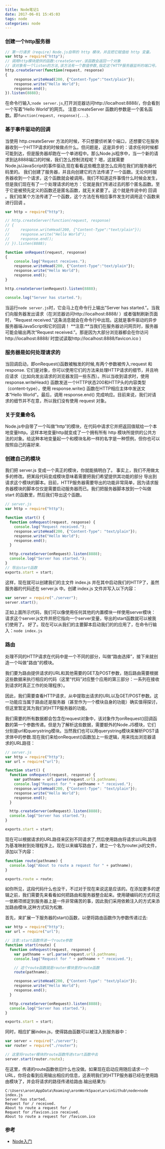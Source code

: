 ```yaml
---
title: Node笔记1
date: 2017-06-01 15:45:03
tags: node
categories: node
---
```

### 创建一个http服务器
```javascript
// 第一行请求（require）Node.js自带的 http 模块，并且把它赋值给 http 变量。
var http = require("http");
// 调用http模块提供的函数:createServer.该函数会返回一个对象
// 该对象有一个listen的方法,该方法有一个数值参数,指定这个HTTP服务器监听的端口号。
http.createServer(function(request, response)
{
    response.writeHead(200, {"Content-Type":"text/plain"});
    response.write("Hello World");
    response.end();
}).listen(8888);
```
在命令行输入:`node server.js`,打开浏览器访问http://localhost:8888/，你会看到一个写着“Hello World”的网页。
注意:createServer 函数的参数是一个匿名函数。即`function(request, response){...}`.

### 基于事件驱动的回调
当使用 http.createServer 方法的时候，不只想要侦听某个端口，还想要它在服务器收到一个HTTP请求的时候做点什么。但问题是，这是异步的：请求任何时候都可能到达，但是服务器却跑在一个单进程中。那么Node.js程序中，当一个新的请求到达8888端口的时候，我们怎么控制流程呢？
嗯，这就需要Node.js/JavaScript的事件驱动,现在看看这些概念是怎么应用在我们的服务器代码里的。
我们创建了服务器，并且向创建它的方法传递了一个函数。无论何时服务器收到一个请求，这个函数就会被调用。我们不知道这件事情什么时候会发生，但是我们现在有了一个处理请求的地方：它就是我们传递过去的那个匿名函数。至于它是被预先定义的函数还是匿名函数，就无关紧要了。这个就是传说中的 回调 。我们给某个方法传递了一个函数，这个方法在有相应事件发生时调用这个函数来进行回调 。

```javascript
var http = require("http");

// http.createServer(function(request, response)
// {
//     response.writeHead(200, {"Content-Type":"text/plain"});
//     response.write("Hello World");
//     response.end();
// }).listen(8888);

function onRequest(request, response)
{
    console.log("Request receives.");
    response.writeHead(200, {"Content-Type":"text/plain"});
    response.write("Hello World");
    response.end();
}

http.createServer(onRequest).listen(8888);

console.log("Server has started.");
```

当运行`node server.js`时，它会马上在命令行上输出“Server has started.”。当我们向服务器发出请求（在浏览器访问http://localhost:8888/ ）或者强制刷新页面时，“Request received.”这条消息就会在命令行中出现。这就是事件驱动的异步服务器端JavaScript和它的回调！
**注意:**当我们在服务器访问网页时，服务器可能会输出两次“Request received.”。那是因为大部分浏览器都会在你访问 http://localhost:8888/ 时尝试读取http://localhost:8888/favicon.ico )

### 服务器是如何处理请求的
当回调启动，即onRequest()函数被触发的时候,有两个参数被传入:request 和 response.
它们是对象，你可以使用它们的方法来处理HTTP请求的细节，并且响应请求（比如向发出请求的浏览器发回一些东西）。所以当收到请求时，使用 response.writeHead() 函数发送一个HTTP状态200和HTTP头的内容类型（content-type），使用 response.write() 函数在HTTP相应主体中发送文本“Hello World"。最后，调用 response.end() 完成响应。目前来说，我们对请求的细节并不在意，所以我们没有使用 request 对象。

### 关于变量命名
Node.js中自带了一个叫做“http”的模块，在代码中请求它并把返回值赋给一个本地变量http。这样本地变量http就变成了一个拥有所有 http 模块所提供的公共方法的对象。给这种本地变量起一个和模块名称一样的名字是一种惯例，但你也可以按照自己的喜好来.

### 创建自己的模块
我们把 server.js 变成一个真正的模块，你就能搞明白了。
事实上，我们不用做太多的修改。把某段代码变成模块意味着需要把我们希望提供其功能的部分 导出到请求这个模块的脚本。目前，HTTP服务器需要导出的功能非常简单，因为请求服务器模块的脚本仅仅是需要启动服务器而已。我们把服务器脚本放到一个叫做 start 的函数里，然后我们导出这个函数。
```javascript
// server.js
var http = require("http");

function start() {
  function onRequest(request, response) {
    console.log("Request received.");
    response.writeHead(200, {"Content-Type": "text/plain"});
    response.write("Hello World");
    response.end();
  }

  http.createServer(onRequest).listen(8888);
  console.log("Server has started.");
}
// 导出start函数
exports.start = start;
```
这样，现在就可以创建我们的主文件 index.js 并在其中启动我们的HTTP了，虽然服务器的代码还在 server.js 中。创建 index.js 文件并写入以下内容：
```javascript
var server = require("./server");
server.start();
```
正如上面所示代码，我们可以像使用任何其他的内置模块一样使用server模块：请求这个server.js文件并把它指向一个server变量，导出的start函数就可以被我们使用了。
好了。现在可以从我们的主要脚本启动我们的的应用了，在命令行输入：`node index.js`

### 路由
处理不同的HTTP请求在代码中是一个不同的部分，叫做“路由选择”，接下来就创造一个叫做"路由"的模块。

我们要为路由提供请求的URL和其他需要的GET及POST参数，随后路由需要根据这些数据来执行相应的代码（这里“代码”对应整个应用的第三部分：一系列在接收到请求时真正工作的处理程序）。

因此，我们需要查看HTTP请求，从中提取出请求的URL以及GET/POST参数。这一功能应当属于路由还是服务器（甚至作为一个模块自身的功能）确实值得探讨，但这里暂定其为我们的HTTP服务器的功能。

我们需要的所有数据都会包含在request对象中，该对象作为onRequest()回调函数的第一个参数传递。但是为了解析这些数据，需要额外的Node.JS模块，它们分别是url和querystring模块。当然我们也可以用querystring模块来解析POST请求体中的参数.现在我们来给onRequest()函数加上一些逻辑，用来找出浏览器请求的URL路径：

```javascript
// server.js
var http = require("http");
var url = require("url");

function start() {
  function onRequest(request, response) {
    var pathname = url.parse(request.url).pathname;
    console.log("Request for " + pathname + " received.");
    response.writeHead(200, {"Content-Type": "text/plain"});
    response.write("Hello World");
    response.end();
  }

  http.createServer(onRequest).listen(8888);
  console.log("Server has started.");
}

exports.start = start;
```

现在可以根据请求的URL路径来区别不同请求了,然后使用路由将请求以URL路径为基准映射到处理程序上。现在以来编写路由了，建立一个名为router.js的文件，添加以下内容：
```javascript
function route(pathname) {
  console.log("About to route a request for " + pathname);
}

exports.route = route;
```

如你所见，这段代码什么也没干，不过对于现在来说这是应该的。在添加更多的逻辑之前，我们需要先来看看如何把路由和服务器整合起来。使用硬编码的方式将这一依赖项绑定到服务器上是一件非常痛苦的事，因此我们采用依赖注入的方式来添加路由模块,这种方式较为松散.

首先，来扩展一下服务器的start()函数，以便将路由函数作为参数传递过去:
```javascript
var http = require("http");
var url = require("url");

// 注意:start函数传进一个route参数
function start(route) {
  function onRequest(request, response) {
    var pathname = url.parse(request.url).pathname;
    console.log("Request for " + pathname + " received.");

    // 这个route函数就是router模块里的route函数
    route(pathname);

    response.writeHead(200, {"Content-Type": "text/plain"});
    response.write("Hello World");
    response.end();
  }

  http.createServer(onRequest).listen(8888);
  console.log("Server has started.");
}

exports.start = start;
```

同时，相应扩展index.js，使得路由函数可以被注入到服务器中：
```javascript
var server = require("./server");
var router = require("./router");

// 这里将router模块的route函数传进start函数中去
server.start(router.route);
```

在这里，传递的route函数依旧什么也没做。如果现在启动应用随后请求一个URL，你将会看到应用输出相应的信息，这表明我们的HTTP服务器已经在使用路由模块了，并会将请求的路径传递给路由.输出结果为:
```
C:\Users\aron\AppData\Roaming\aronWorkSpace\arvinGithub\node>node index.js
Server has started.
Request for / received.
About to route a request for /
Request for /favicon.ico received.
About to route a request for /favicon.ico
```

### 参考
* [Node入门](http://www.nodebeginner.org/index-zh-cn.html#execution-in-the-kongdom-of-verbs)
